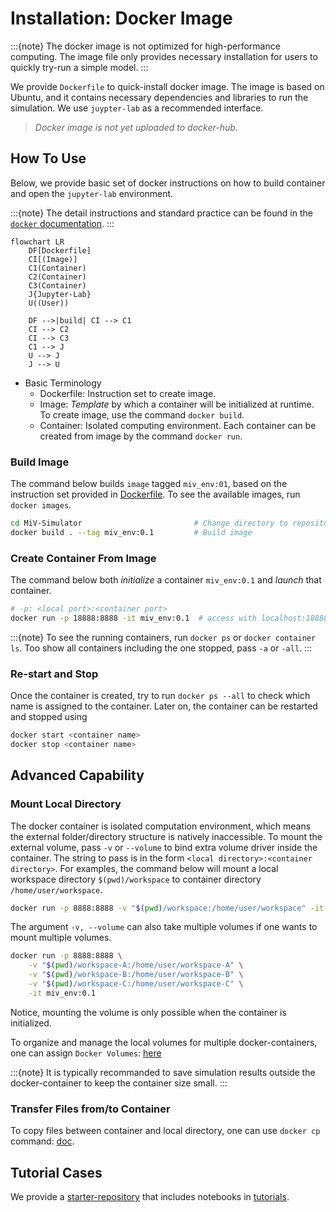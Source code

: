 # Installation: Docker Image

:::{note}
The docker image is not optimized for high-performance computing. The image file only provides necessary installation for users to quickly try-run a simple model.
:::

We provide `Dockerfile` to quick-install docker image. The image is based on Ubuntu, and it contains necessary dependencies and libraries to run the simulation. We use `juypter-lab` as a recommended interface.

> _Docker image is not yet uploaded to docker-hub._

## How To Use

Below, we provide basic set of docker instructions on how to build container and open the `jupyter-lab` environment.

:::{note}
The detail instructions and standard practice can be found in the [`docker` documentation][url-docker-docs].
:::

```{mermaid}
flowchart LR
    DF[Dockerfile]
    CI[(Image)]
    C1(Container)
    C2(Container)
    C3(Container)
    J{Jupyter-Lab}
    U((User))

    DF -->|build| CI --> C1
    CI --> C2
    CI --> C3
    C1 --> J
    U --> J
    J --> U
```
- Basic Terminology
  - Dockerfile: Instruction set to create image.
  - Image: _Template_ by which a container will be initialized at runtime.  To create image, use the command `docker build`.
  - Container: Isolated computing environment. Each container can be created from image by the command `docker run`.

### Build Image

The command below builds `image` tagged `miv_env:01`, based on the instruction set provided in [Dockerfile][url-mivsim-dockerfile]. To see the available images, run `docker images`.

```bash
cd MiV-Simulator                         # Change directory to repository
docker build . --tag miv_env:0.1         # Build image
```

### Create Container From Image

The command below both _initialize_ a container `miv_env:0.1` and _launch_ that container.

```bash
# -p: <local port>:<container port>
docker run -p 18888:8888 -it miv_env:0.1  # access with localhost:18888
```

:::{note}
To see the running containers, run `docker ps` or `docker container ls`. Too show all containers including the one stopped, pass `-a` or `-all`.
:::

### Re-start and Stop

Once the container is created, try to run `docker ps --all` to check which name is assigned to the container.
Later on, the container can be restarted and stopped using

```bash
docker start <container name>
docker stop <container name>
```

## Advanced Capability

### Mount Local Directory

The docker container is isolated computation environment, which means the external folder/directory structure is natively inaccessible.
To mount the external volume, pass `-v` or `--volume` to bind extra volume driver inside the container.
The string to pass is in the form `<local directory>:<container directory>`.
For examples, the command below will mount a local workspace directory `$(pwd)/workspace` to container directory `/home/user/workspace`.

```bash
docker run -p 8888:8888 -v "$(pwd)/workspace:/home/user/workspace" -it miv_env:0.1
```

The argument `-v, --volume` can also take multiple volumes if one wants to mount multiple volumes.

```bash
docker run -p 8888:8888 \
    -v "$(pwd)/workspace-A:/home/user/workspace-A" \
    -v "$(pwd)/workspace-B:/home/user/workspace-B" \
    -v "$(pwd)/workspace-C:/home/user/workspace-C" \
    -it miv_env:0.1
```

Notice, mounting the volume is only possible when the container is initialized.

To organize and manage the local volumes for multiple docker-containers, one can assign `Docker Volumes`: [here][url-docker-docs-volume]

:::{note}
It is typically recommanded to save simulation results outside the docker-container to keep the container size small.
:::

### Transfer Files from/to Container

To copy files between container and local directory, one can use `docker cp` command: [doc][url-docker-docs-copy].

## Tutorial Cases

We provide a [starter-repository][url-repo-cases] that includes notebooks in [tutorials][url-tutorial].


<!-- Links -->

[url-tutorial]: https://miv-simulator.readthedocs.io/en/latest/tutorial/index.html
[url-docker-docs]: https://docs.docker.com/get-started://docs.docker.com/get-started/
[url-docker-docs-volume]: https://docs.docker.com/storage/volumes/#create-and-manage-volumes
[url-docker-docs-copy]: https://docs.docker.com/engine/reference/commandline/cp/

[url-repo-cases]: https://github.com/GazzolaLab/MiV-Simulator-Cases
[url-mivsim-dockerfile]: https://github.com/GazzolaLab/MiV-Simulator/blob/main/Dockerfile
